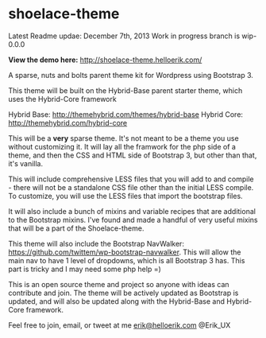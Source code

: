 shoelace-theme
==============

Latest Readme updae: December 7th, 2013
Work in progress branch is wip-0.0.0

**View the demo here:** http://shoelace-theme.helloerik.com/

A sparse, nuts and bolts parent theme kit for Wordpress using Bootstrap 3.

This theme will be built on the Hybrid-Base parent starter theme, which uses the Hybrid-Core framework

Hybrid Base: http://themehybrid.com/themes/hybrid-base
Hybrid Core: http://themehybrid.com/hybrid-core

This will be a **very** sparse theme. It's not meant to be a theme you use without customizing it. It will lay all the framwork for the php side of a theme, and then the CSS and HTML side of Bootstrap 3, but other than that, it's vanilla.

This will include comprehensive LESS files that you will add to and compile - there will not be a standalone CSS file other than the initial LESS compile. To customize, you will use the LESS files that import the bootstrap files.

It will also include a bunch of mixins and variable recipes that are additional to the Bootstrap mixins. I've found and made a handful of very useful mixins that will be a part of the Shoelace-theme. 

This theme will also include the Bootstrap NavWalker: https://github.com/twittem/wp-bootstrap-navwalker. This will allow the main nav to have 1 level of dropdowns, which is all Bootstrap 3 has. This part is tricky and I may need some php help =)

This is an open source theme and project so anyone with ideas can contribute and join. The theme will be actively updated as Bootstrap is updated, and will also be updated along with the Hybrid-Base and Hybrid-Core framework. 

Feel free to join, email, or tweet at me
erik@helloerik.com
@Erik_UX
